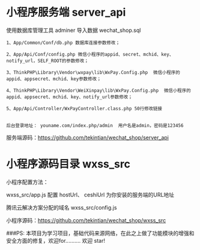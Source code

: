 
# 小程序服务端 server_api

使用数据库管理工具 adminer 导入数据 wechat_shop.sql

    1、App/Common/Conf/db.php 数据库连接参数修改；

    2、App/Api/Conf/config.php 微信小程序的appid、secret、mchid、key、notify_url，SELF_ROOT的参数修改；

    3、ThinkPHP\Library\Vendor\wxpay\lib\WxPay.Config.php  微信小程序的appid、appsecret、mchid、key参数修改；

    4、ThinkPHP\Library\Vendor\WeiXinpay\lib\WxPay.Config.php  微信小程序的appid、appsecret、mchid、key、notify_url参数修改；

    5、App/Api/Controller/WxPayController.class.php 50行修改链接


    后台登录地址： youname.com/index.php/admin  用户名是admin，密码是123456


服务端源码：https://github.com/tekintian/wechat_shop/server_api


# 小程序源码目录 wxss_src

小程序配置方法：

wxss_src/app.js
配置 hostUrl、 ceshiUrl 为你安装的服务端的URL地址


腾讯云解决方案分配的域名
wxss_src/config.js 


小程序源码：https://github.com/tekintian/wechat_shop/wxss_src



###PS: 
	本项目为学习项目，基础代码来源网络，在此之上做了功能模块的增强和安全方面的修复，欢迎for.......... 欢迎 star!

